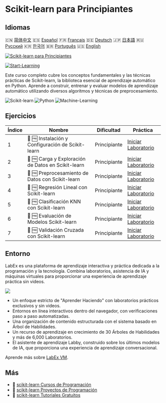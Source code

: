 # Scikit-learn para Principiantes

## Idiomas

🇨🇳 [简体中文](README_zh.md) 🇪🇸 [Español](README_es.md) 🇫🇷 [Français](README_fr.md) 🇩🇪 [Deutsch](README_de.md) 🇯🇵 [日本語](README_ja.md) 🇷🇺 [Русский](README_ru.md) 🇰🇷 [한국어](README_ko.md) 🇧🇷 [Português](README_pt.md) 🇺🇸 [English](README.md) 

[![Scikit-learn para Principiantes](https://cover-creator.labex.io/scikit-learn-for-beginners.png?lang=es)](https://labex.io/es/courses/scikit-learn-for-beginners)

[![Start-Learning](https://img.shields.io/badge/Start-Learning-whitesmoke?style=for-the-badge)](https://labex.io/es/courses/scikit-learn-for-beginners)

Este curso completo cubre los conceptos fundamentales y las técnicas prácticas de Scikit-learn, la biblioteca esencial de aprendizaje automático en Python. Aprende a construir, entrenar y evaluar modelos de aprendizaje automático utilizando diversos algoritmos y técnicas de preprocesamiento.

![Scikit-learn](https://img.shields.io/badge/Scikit-learn-whitesmoke?style=for-the-badge&logo=scikit-learn)
![Python](https://img.shields.io/badge/Python-whitesmoke?style=for-the-badge&logo=python)
![Machine-Learning](https://img.shields.io/badge/Machine-Learning-whitesmoke?style=for-the-badge&logo=machine-learning)


## Ejercicios

|   Índice | Nombre                                             | Dificultad   | Práctica                                                                                                                                 |
|----------|----------------------------------------------------|--------------|------------------------------------------------------------------------------------------------------------------------------------------|
|        1 | 📖 🆓 Instalación y Configuración de Scikit-learn  | Principiante | <a target='_blank' href='https://labex.io/es/tutorials/sklearn-scikit-learn-installation-and-setup-596490'>Iniciar Laboratorio</a>       |
|        2 | 📖 🆓 Carga y Exploración de Datos en Scikit-learn | Principiante | <a target='_blank' href='https://labex.io/es/tutorials/sklearn-scikit-learn-data-loading-and-exploration-596488'>Iniciar Laboratorio</a> |
|        3 | 📖 🆓 Preprocesamiento de Datos con Scikit-learn   | Principiante | <a target='_blank' href='https://labex.io/es/tutorials/sklearn-scikit-learn-data-preprocessing-596489'>Iniciar Laboratorio</a>           |
|        4 | 📖 🆓 Regresión Lineal con Scikit-learn            | Principiante | <a target='_blank' href='https://labex.io/es/tutorials/sklearn-scikit-learn-linear-regression-596492'>Iniciar Laboratorio</a>            |
|        5 | 📖 🆓 Clasificación KNN con Scikit-learn           | Principiante | <a target='_blank' href='https://labex.io/es/tutorials/sklearn-scikit-learn-knn-classification-596491'>Iniciar Laboratorio</a>           |
|        6 | 📖 🆓 Evaluación de Modelos Scikit-learn           | Principiante | <a target='_blank' href='https://labex.io/es/tutorials/sklearn-scikit-learn-model-evaluation-596493'>Iniciar Laboratorio</a>             |
|        7 | 📖 🆓 Validación Cruzada con Scikit-learn          | Principiante | <a target='_blank' href='https://labex.io/es/tutorials/sklearn-scikit-learn-cross-validation-596487'>Iniciar Laboratorio</a>             |

## Entorno

LabEx es una plataforma de aprendizaje interactiva y práctica dedicada a la programación y la tecnología. Combina laboratorios, asistencia de IA y máquinas virtuales para proporcionar una experiencia de aprendizaje práctica sin videos.

![](https://tutorial-screenshot.getvm.io/images/vm-1725247253.png)

- Un enfoque estricto de "Aprender Haciendo" con laboratorios prácticos exclusivos y sin videos.
- Entornos en línea interactivos dentro del navegador, con verificaciones paso a paso automatizadas.
- Una organización de contenido estructurada con el sistema basado en Árbol de Habilidades.
- Un recurso de aprendizaje en crecimiento de 30 Árboles de Habilidades y más de 6,000 Laboratorios.
- El asistente de aprendizaje Labby, construido sobre los últimos modelos de IA, que proporciona una experiencia de aprendizaje conversacional.

Aprende más sobre [LabEx VM](https://support.labex.io/using-labex/virtual-machine).

## Más

- 🔗 [scikit-learn Cursos de Programación](https://github.com/labex-labs/awesome-programming-courses)
- 🔗 [scikit-learn Proyectos de Programación](https://github.com/labex-labs/awesome-programming-projects)
- 🔗 [scikit-learn Tutoriales Gratuitos](https://github.com/labex-labs/sklearn-free-tutorials)

